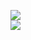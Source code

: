 [![](https://img.shields.io/badge/Made%20With-Github%20Spray-lightgrey.svg?style=for-the-badge&logo=github)](https://github.com/Annihil/github-spray#27781)  
[![](https://i.imgur.com/2DrTn0Z.gif)](https://github.com/Annihil/github-spray)
